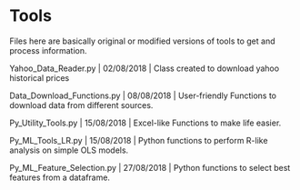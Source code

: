 # Tools
Files here are basically original or modified versions of tools to get and process information.

Yahoo_Data_Reader.py        | 02/08/2018 | Class created to download yahoo historical prices

Data_Download_Functions.py  | 08/08/2018 | User-friendly Functions to download data from different sources.

Py_Utility_Tools.py         | 15/08/2018 | Excel-like Functions to make life easier.

Py_ML_Tools_LR.py           | 15/08/2018 | Python functions to perform R-like analysis on simple OLS models.

Py_ML_Feature_Selection.py  | 27/08/2018 | Python functions to select best features from a dataframe.

